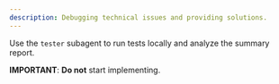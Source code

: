 ```yaml
---
description: Debugging technical issues and providing solutions.
---
```


Use the `tester` subagent to run tests locally and analyze the summary report.

**IMPORTANT**: **Do not** start implementing.